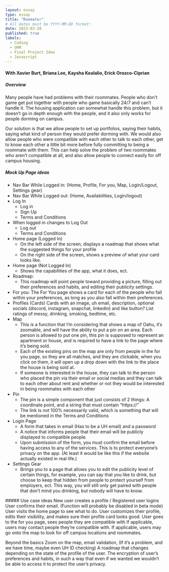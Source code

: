 ```yaml
---
layout: essay
type: essay
title: "Roomater"
# All dates must be YYYY-MM-DD format!
date: 2023-03-28
published: true
labels:
  - Coding
  - UHM
  - Final Project Idea
  - Javascript
---
```

#### With Xavier Burt, Briana Lee, Kaysha Kealalio, Erick Orozco-Ciprian
##### Overview

Many people have had problems with their roommates. People who don’t game get put together with people who game basically 24/7 and can’t handle it. 
The housing application can somewhat handle this problem, but it doesn’t go in depth enough with the people, and it also only works for people 
dorming on campus. 

Our solution is that we allow people to set up portfolios, saying their habits, saying what kind of person they would prefer dorming with. We would also
allow people who were compatible with each other to talk to each other, get to know each other a little bit more before fully committing to being a
roommate with them. This can help solve the problem of two roommates who aren’t compatible at all, and also allow people to connect easily for off campus 
housing.

##### Mock Up Page ideas
<ul>
<li> Nav Bar While Logged in: (Home, Profile, For you, Map, Login/Logout, Settings gear) </li>
<li> Nav Bar While Logged out: (Home, Availabilities, Login/logout) </li>
<li>
  Log In 
  <ul>
    <li> Log in </li>
    <li> Sign Up </li>
    <li> Terms and Conditions </li>
  </ul>
</li>
<li> When logged in changes to Log Out
  <ul>
    <li> Log out </li>
    <li> Terms and Conditions </li>
  </ul>
  </li>
  <li> Home page (Logged In)
      <ul>
        <li> On the left side of the screen, displays a roadmap that shows what the suggested things for your profile </li>
        <li> On the right side of the screen, shows a preview of what your card looks like. </li>
      </ul>
  </li>
<li> Home page (Not Logged In)
  <ul>
    <li> Shows the capabilities of the app, what it does, ect. </li>
  </ul>
  </li>
<li>Roadmap:
  <ul>
    <li> This roadmap will point people toward providing a picture, filling out their preferences and habits, and editing their publicity settings. </li>
  </ul>
  </li>
<li> For you:
The For You page shows a card for each of the people who fall within your preferences, as long as you also fall within their preferences. 
  </li>
<li> Profiles (Cards)
Cards with an image, uh email, description, optional socials (discord, instagram, snapchat, linkedin) and like button?
List ratings of messy, drinking, smoking, bedtime, etc.
  </li>
<li> Map
  <ul>
    <li> This is a function that I’m considering that shows a map of Oahu, it’s zoomable, and will have the ability to put a pin on an area. Each person is     allowed to put one pin, this pin is supposed to represent an apartment or house, and is required to have a link to the page where it’s being sold.        </li>
    <li> Each of the existing pins on the map are only from people in the for you page, so they are all matches, and they are clickable, when you click on      them, it will open up a drop down with the link to the place the house is being sold at.  </li> 
    <li> If someone is interested in the house, they can talk to the person who placed the pin via their email or social medias and they can talk to each other about rent and whether or not they would be interested in being roommates with each other </li>
  </ul> 
  </li> 
<li> Pin
  <ul> 
    <li> The pin is a simple component that just consists of 2 things: A coordinate point, and a string that must contain “https://” </li> 
    <li> The link is not 100% necessarily valid, which is something that will be mentioned in the Terms and Conditions </li> 
  </ul> 
  </li> 
<li> Login Page
  <ul> 
    <li> A form that takes in email (Has to be a UH email) and a password </li>
    <li> A notice that informs people that their email will be publicly displayed to compatible people. </li> 
    <li> Upon submission of the form, you must confirm the email before having access to any of the services. This is to protect everyone’s privacy on the app. (At least it would be like this if the website actually existed in real life.) </li> 
  </ul>
  </li>
<li> Settings Gear
  <ul> 
 <li> Brings you to a page that allows you to edit the publicity level of certain things, for example, you can say that you like to drink, but choose to keep that hidden from people to protect yourself from employers, ect. This way, you will still only get paired with people that don’t mind you drinking, but nobody will have to know. </li>
  </ul>
  </li> 
  </ul>
##### Use case ideas
New user creates a profile / Registered user logins
User confirms their email. (Function will probably be disabled in beta mode)
User visits the home page to see what to do.
User customizes their profile, edits their visibility, and makes sure their profile card looks good.
User goes to the for you page, sees people they are compatible with
If applicable, users may contact people they’re compatible with.
If applicable, users may go onto the map to look for off campus locations and roommates.


Beyond the basics
Zoom on the map, 
email validation, 
(If it’s a problem, and we have time, maybe even UH ID checking)
A roadmap that changes depending on the state of the profile of the user.
The encryption of user’s preferences and habits, in such a way that even if we wanted we wouldn’t be able to access it to protect the user’s privacy. 
